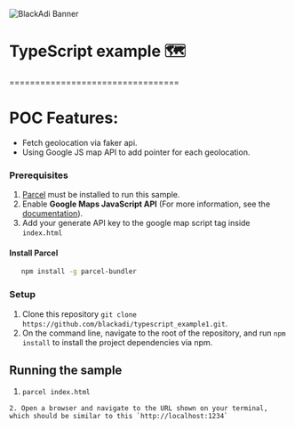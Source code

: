 ![BlackAdi Banner](https://png.pngtree.com/thumb_back/fw800/back_our/20190622/ourmid/pngtree-chinese-style-ink-dragon-banner-image_210265.jpg)

# TypeScript example 🗺️

=================================

# POC Features:

- Fetch geolocation via faker api.
- Using Google JS map API to add pointer for each geolocation.

### Prerequisites

1. [Parcel](https://parceljs.org) must be installed to run this sample.
1. Enable **Google Maps JavaScript API** (For more information, see the [documentation](https://developers.google.com/maps/documentation/javascript/overview#Loading_the_Maps_API)).
1. Add your generate API key to the google map script tag inside `index.html`

#### Install Parcel

```sh
   npm install -g parcel-bundler
```

### Setup

1. Clone this repository `git clone https://github.com/blackadi/typescript_example1.git`.
2. On the command line, navigate to the root of the repository, and run `npm install` to install the project dependencies via npm.

## Running the sample

1. ```sh
   parcel index.html
  ```
2. Open a browser and navigate to the URL shown on your terminal, which should be similar to this `http://localhost:1234`
